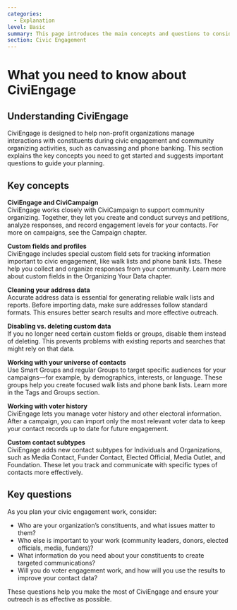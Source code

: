 ```yaml
---
categories:
  - Explanation
level: Basic
summary: This page introduces the main concepts and questions to consider when using CiviEngage for civic engagement and community organizing, helping you understand how it connects with CiviCampaign and how to organize your data for effective outreach.
section: Civic Engagement
---
```


# What you need to know about CiviEngage

## Understanding CiviEngage

CiviEngage is designed to help non-profit organizations manage interactions with constituents during civic engagement and community organizing activities, such as canvassing and phone banking. This section explains the key concepts you need to get started and suggests important questions to guide your planning.

## Key concepts

**CiviEngage and CiviCampaign**  
CiviEngage works closely with CiviCampaign to support community organizing. Together, they let you create and conduct surveys and petitions, analyze responses, and record engagement levels for your contacts. For more on campaigns, see the Campaign chapter.

**Custom fields and profiles**  
CiviEngage includes special custom field sets for tracking information important to civic engagement, like walk lists and phone bank lists. These help you collect and organize responses from your community. Learn more about custom fields in the Organizing Your Data chapter.

**Cleaning your address data**  
Accurate address data is essential for generating reliable walk lists and reports. Before importing data, make sure addresses follow standard formats. This ensures better search results and more effective outreach.

**Disabling vs. deleting custom data**  
If you no longer need certain custom fields or groups, disable them instead of deleting. This prevents problems with existing reports and searches that might rely on that data.

**Working with your universe of contacts**  
Use Smart Groups and regular Groups to target specific audiences for your campaigns—for example, by demographics, interests, or language. These groups help you create focused walk lists and phone bank lists. Learn more in the Tags and Groups section.

**Working with voter history**  
CiviEngage lets you manage voter history and other electoral information. After a campaign, you can import only the most relevant voter data to keep your contact records up to date for future engagement.

**Custom contact subtypes**  
CiviEngage adds new contact subtypes for Individuals and Organizations, such as Media Contact, Funder Contact, Elected Official, Media Outlet, and Foundation. These let you track and communicate with specific types of contacts more effectively.

## Key questions

As you plan your civic engagement work, consider:

- Who are your organization’s constituents, and what issues matter to them?
- Who else is important to your work (community leaders, donors, elected officials, media, funders)?
- What information do you need about your constituents to create targeted communications?
- Will you do voter engagement work, and how will you use the results to improve your contact data?

These questions help you make the most of CiviEngage and ensure your outreach is as effective as possible.
